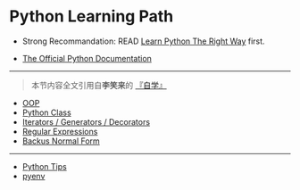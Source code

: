 # Python Learning Path

- Strong Recommandation: READ [Learn Python The Right Way](https://learnpythontherightway.com/) first.

- [The Official Python Documentation](https://docs.python.org/3/)

---

> 本节内容全文引用自**李笑来**的 [『自学』](https://github.com/selfteaching/the-craft-of-selfteaching)

- [OOP](#!en/programming/python/oop.md)
- [Python Class](#!en/programming/python/class.md)
- [Iterators / Generators / Decorators](#!en/programming/python/igd.md)
- [Regular Expressions](#!en/programming/python/re.md)
- [Backus Normal Form](#!en/programming/python/bnf.md)

---

- [Python Tips](#!en/programming/python/tips.md)
- [pyenv](#!en/programming/python/pyenv.md)
